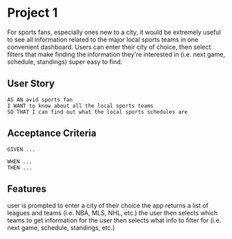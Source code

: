 # Project 1

For sports fans, especially ones new to a city, it would be extremely useful to see all information related to the major local sports teams in one convenient dashboard. Users can enter their city of choice, then select filters that make finding the information they're interested in (i.e. next game, schedule, standings) super easy to find.

## User Story

```
AS AN avid sports fan
I WANT to know about all the local sports teams
SO THAT I can find out what the local sports schedules are
```

## Acceptance Criteria

```
GIVEN ...

WHEN ...
THEN ...
```

## Features

user is prompted to enter a city of their choice
the app returns a list of leagues and teams (i.e. NBA, MLS, NHL, etc.)
the user then selects which teams to get information for
the user then selects what info to filter for (i.e. next game, schedule, standings, etc.)